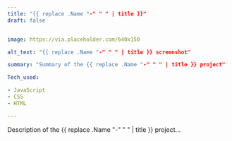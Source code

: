 ```yaml
---
title: "{{ replace .Name "-" " " | title }}"
draft: false


image: https://via.placeholder.com/640x150

alt_text: "{{ replace .Name "-" " " | title }} screenshot"

summary: "Summary of the {{ replace .Name "-" " " | title }} project"

Tech_used:

- JavaScript
- CSS
- HTML

---
```


Description of the {{ replace .Name "-" " " | title }} project...
